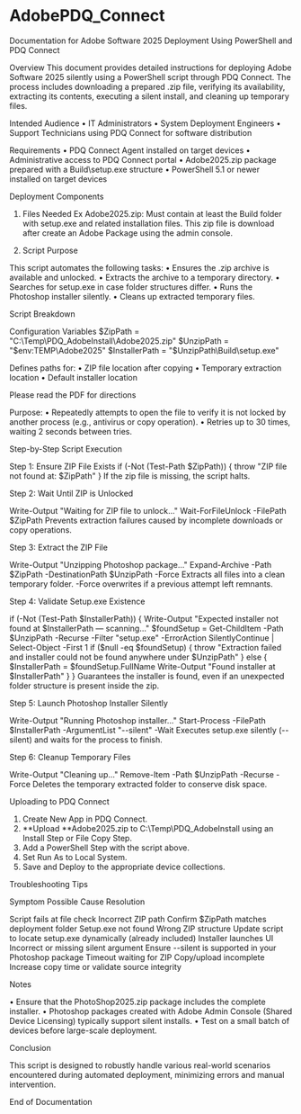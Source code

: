 # AdobePDQ_Connect
Documentation for Adobe Software 2025 Deployment Using PowerShell and PDQ Connect
 
Overview
This document provides detailed instructions for deploying Adobe Software 2025 silently using a PowerShell script through PDQ Connect. The process includes downloading a prepared .zip file, verifying its availability, extracting its contents, executing a silent install, and cleaning up temporary files.

Intended Audience
•	IT Administrators
•	System Deployment Engineers
•	Support Technicians using PDQ Connect for software distribution

Requirements
•	PDQ Connect Agent installed on target devices
•	Administrative access to PDQ Connect portal
•	Adobe2025.zip package prepared with a Build\setup.exe structure
•	PowerShell 5.1 or newer installed on target devices

Deployment Components
1. Files Needed Ex Adobe2025.zip: Must contain at least the Build folder with setup.exe and related installation files. This zip file is download after create an Adobe Package using the admin console. 

2. Script Purpose

This script automates the following tasks:
•	Ensures the .zip archive is available and unlocked.
•	Extracts the archive to a temporary directory.
•	Searches for setup.exe in case folder structures differ.
•	Runs the Photoshop installer silently.
•	Cleans up extracted temporary files.

Script Breakdown

Configuration Variables
$ZipPath = "C:\\Temp\\PDQ_AdobeInstall\\Adobe2025.zip"
$UnzipPath = "$env:TEMP\\Adobe2025"
$InstallerPath = "$UnzipPath\\Build\\setup.exe"

Defines paths for:
•	ZIP file location after copying
•	Temporary extraction location
•	Default installer location

Please read the PDF for directions

Purpose:
•	Repeatedly attempts to open the file to verify it is not locked by another process (e.g., antivirus or copy operation).
•	Retries up to 30 times, waiting 2 seconds between tries.
 
Step-by-Step Script Execution

Step 1: Ensure ZIP File Exists
if (-Not (Test-Path $ZipPath)) {
    throw "ZIP file not found at: $ZipPath"
}
If the zip file is missing, the script halts.

Step 2: Wait Until ZIP is Unlocked

Write-Output "Waiting for ZIP file to unlock..."
Wait-ForFileUnlock -FilePath $ZipPath
Prevents extraction failures caused by incomplete downloads or copy operations.

Step 3: Extract the ZIP File

Write-Output "Unzipping Photoshop package..."
Expand-Archive -Path $ZipPath -DestinationPath $UnzipPath -Force
Extracts all files into a clean temporary folder. -Force overwrites if a previous attempt left remnants.

Step 4: Validate Setup.exe Existence

if (-Not (Test-Path $InstallerPath)) {
    Write-Output "Expected installer not found at $InstallerPath — scanning..."
    $foundSetup = Get-ChildItem -Path $UnzipPath -Recurse -Filter "setup.exe" -ErrorAction SilentlyContinue | Select-Object -First 1
    if ($null -eq $foundSetup) {
        throw "Extraction failed and installer could not be found anywhere under $UnzipPath"
    } else {
        $InstallerPath = $foundSetup.FullName
        Write-Output "Found installer at $InstallerPath"
    }
}
Guarantees the installer is found, even if an unexpected folder structure is present inside the zip.

Step 5: Launch Photoshop Installer Silently

Write-Output "Running Photoshop installer..."
Start-Process -FilePath $InstallerPath -ArgumentList "--silent" -Wait
Executes setup.exe silently (--silent) and waits for the process to finish.

Step 6: Cleanup Temporary Files

Write-Output "Cleaning up..."
Remove-Item -Path $UnzipPath -Recurse -Force
Deletes the temporary extracted folder to conserve disk space.
 
Uploading to PDQ Connect

1.	Create New App in PDQ Connect.
2.	**Upload **Adobe2025.zip to C:\Temp\PDQ_AdobeInstall using an Install Step or File Copy Step.
3.	Add a PowerShell Step with the script above.
4.	Set Run As to Local System.
5.	Save and Deploy to the appropriate device collections.

Troubleshooting Tips

Symptom	Possible Cause	Resolution

Script fails at file check	Incorrect ZIP path	Confirm $ZipPath matches deployment folder
Setup.exe not found	Wrong ZIP structure	Update script to locate setup.exe dynamically (already included)
Installer launches UI	Incorrect or missing silent argument	Ensure --silent is supported in your Photoshop package
Timeout waiting for ZIP	Copy/upload incomplete	Increase copy time or validate source integrity

Notes

•	Ensure that the PhotoShop2025.zip package includes the complete installer.
•	Photoshop packages created with Adobe Admin Console (Shared Device Licensing) typically support silent installs.
•	Test on a small batch of devices before large-scale deployment.

Conclusion

This script is designed to robustly handle various real-world scenarios encountered during automated deployment, minimizing errors and manual intervention.
 
End of Documentation
